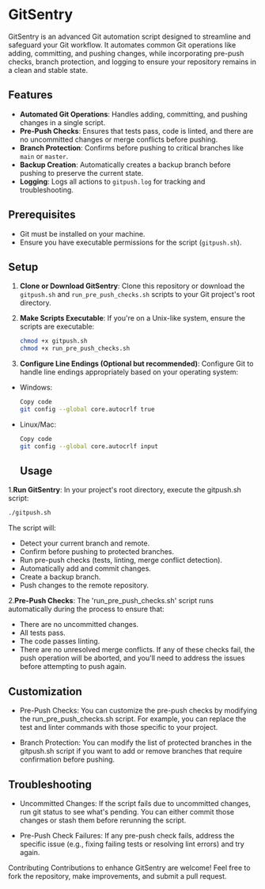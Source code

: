 # GitSentry

GitSentry is an advanced Git automation script designed to streamline and safeguard your Git workflow. It automates common Git operations like adding, committing, and pushing changes, while incorporating pre-push checks, branch protection, and logging to ensure your repository remains in a clean and stable state.

## Features

- **Automated Git Operations**: Handles adding, committing, and pushing changes in a single script.
- **Pre-Push Checks**: Ensures that tests pass, code is linted, and there are no uncommitted changes or merge conflicts before pushing.
- **Branch Protection**: Confirms before pushing to critical branches like `main` or `master`.
- **Backup Creation**: Automatically creates a backup branch before pushing to preserve the current state.
- **Logging**: Logs all actions to `gitpush.log` for tracking and troubleshooting.

## Prerequisites

- Git must be installed on your machine.
- Ensure you have executable permissions for the script (`gitpush.sh`).

## Setup

1. **Clone or Download GitSentry**:
   Clone this repository or download the `gitpush.sh` and `run_pre_push_checks.sh` scripts to your Git project's root directory.

2. **Make Scripts Executable**:
   If you're on a Unix-like system, ensure the scripts are executable:
   ```bash
   chmod +x gitpush.sh
   chmod +x run_pre_push_checks.sh
   ```
3. **Configure Line Endings (Optional but recommended)**:
   Configure Git to handle line endings appropriately based on your operating system:

- Windows:
   ```bash
   Copy code
   git config --global core.autocrlf true
   ```
- Linux/Mac:
   ``` bash
   Copy code
   git config --global core.autocrlf input
   ```
   ## Usage

1.**Run GitSentry**:
   In your project's root directory, execute the gitpush.sh script:
   ```bash
   ./gitpush.sh
   ```

   The script will:

   - Detect your current branch and remote.
   - Confirm before pushing to protected branches.
   - Run pre-push checks (tests, linting, merge conflict detection).
   - Automatically add and commit changes.
   - Create a backup branch.
   - Push changes to the remote repository.

2.**Pre-Push Checks**:
   The 'run_pre_push_checks.sh' script runs automatically during the process to ensure that:

   - There are no uncommitted changes.
   - All tests pass.
   - The code passes linting.
   - There are no unresolved merge conflicts.
If any of these checks fail, the push operation will be aborted, and you'll need to address the issues before attempting to push again.

## Customization
   - Pre-Push Checks:
You can customize the pre-push checks by modifying the run_pre_push_checks.sh script. For example, you can replace the test and linter commands with those specific to your project.

   - Branch Protection:
You can modify the list of protected branches in the gitpush.sh script if you want to add or remove branches that require confirmation before pushing.

## Troubleshooting

   - Uncommitted Changes:
If the script fails due to uncommitted changes, run git status to see what's pending. You can either commit those changes or stash them before rerunning the script.

   - Pre-Push Check Failures:
If any pre-push check fails, address the specific issue (e.g., fixing failing tests or resolving lint errors) and try again.

Contributing
Contributions to enhance GitSentry are welcome! Feel free to fork the repository, make improvements, and submit a pull request.
